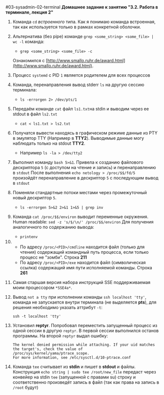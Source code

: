 #03-sysadmin-02-terminal
**Домашнее задание к занятию "3.2. Работа в терминале, лекция 2"**

1. Команда `cd` *встроенного* типа. Как я понимаю команда встроенная, так как используется только в рамках конкретной оболочки.
1. Альтернатива (без pipe) команде `grep <some_string> <some_file> | wc -l` команда:
   * `grep <some_string> <some_file> -c`
     
   Ознакомился с [http://www.smallo.ruhr.de/award.html](http://www.smallo.ruhr.de/award.html).
1. Процесс `systemd` с PID `1` является родителем для всех процессов
1. Команда, перенаправления вывод stderr `ls` на другую сессию терминала:
   * `ls -errorgen 2> /dev/pts/1`
1. Передаём команде `cat` файл `ls1.txt`на stdin и выводим через ее stdout в файл `ls2.txt`
   * `cat < ls1.txt > ls2.txt`
1. Получатся вывести находясь в графическом режиме данные из PTY в эмулятор TTY (Например в **TTY2**). Выводимые данные могу наблюдать только на stdout **TTY2**.
   * Например `ls -la > /dev/tty2`
1. Выполнил команду `bash 5>&1`. Привела к созданию файлового дескриптора `5` (с доступом на чтение и запись) и перенаправлению в `stdout`
   После выполнения `echo netology > /proc/$$/fd/5` произойдёт перенаправление в дескриптор `5` c последующим вывод в `stdout`
1. Поменяли стандартные потоки местами через промежуточный новый дескриптор `5`.
   * `ls -errorgen 5>&2 2>&1 1>&5 | grep inv`
1. Команда `cat /proc/$$/environ` выводит переменные окружения. Human readable: `sed -z 's/$/\n/' /proc/$$/environ` Для получения аналогичного по содержанию вывода:
   * `printenv`
1. * По адресу `/proc/<PID>/cmdline` находится файл (только для чтения) содержащий командный путь процесса, если только процесс не "зомби". Строка **211**
   * По адресу `/proc/<PID>/exe` находится файл (символическая ссылка) содержащий имя пути исполняемой команды. Строка **261**
1. Самая старшая версия набора инструкций SSE поддерживаемая моим процессором `*SSE4a*`.
1. Вывод `not a tty` при исполнении команды `ssh localhost 'tty'`, команда не запускается внутри терминала (не выделяется **pts**), для решения необходимо указать аттрибут `-t`:
   
   ``ssh -t localhost 'tty'``

1. Установил **reptyr**. Попробовал переместить запущенный процесс из одной сессии в другую `reptyr`. В первой сессии выполнился останов программы. На второй `reptyr` выдал ошибку:  
   ```Unable to attach to pid 3819: Operation not permitted
   The kernel denied permission while attaching. If your uid matches
   the target's, check the value of /proc/sys/kernel/yama/ptrace_scope.
   For more information, see /etc/sysctl.d/10-ptrace.conf
   ```
1. Команда `tee` считывает из **stdin** и пишет в **stdout** и файлы. Конструкция `echo string | sudo tee /root/new_file` передаст через конвейер на stdin `tee` (запущенной с правами su) строку и соответственно произведёт запись в файл (так как права на запись в `/root` будут)
